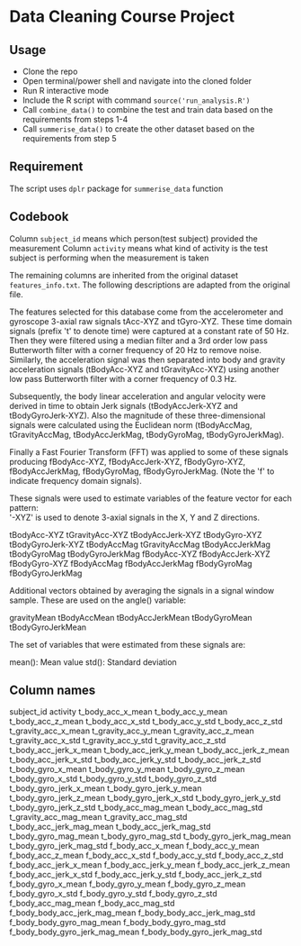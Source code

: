 # Data Cleaning Course Project


## Usage
* Clone the repo
* Open terminal/power shell and navigate into the cloned folder
* Run R interactive mode
* Include the R script with command `source('run_analysis.R')`
* Call `combine_data()` to  combine the test and train data based on the requirements from steps 1-4
* Call `summerise_data()` to create the other dataset based on the requirements from step 5


## Requirement
The script uses `dplr` package for `summerise_data` function


## Codebook
Column `subject_id` means which person(test subject) provided the measurement
Column `activity` means what kind of activity is the test subject is performing when the measurement is taken

The remaining columns are inherited from the original dataset `features_info.txt`. 
The following descriptions are adapted from the original file.

The features selected for this database come from the accelerometer and gyroscope 3-axial raw signals tAcc-XYZ and tGyro-XYZ. These time domain signals (prefix 't' to denote time) were captured at a constant rate of 50 Hz. Then they were filtered using a median filter and a 3rd order low pass Butterworth filter with a corner frequency of 20 Hz to remove noise. Similarly, the acceleration signal was then separated into body and gravity acceleration signals (tBodyAcc-XYZ and tGravityAcc-XYZ) using another low pass Butterworth filter with a corner frequency of 0.3 Hz. 

Subsequently, the body linear acceleration and angular velocity were derived in time to obtain Jerk signals (tBodyAccJerk-XYZ and tBodyGyroJerk-XYZ). Also the magnitude of these three-dimensional signals were calculated using the Euclidean norm (tBodyAccMag, tGravityAccMag, tBodyAccJerkMag, tBodyGyroMag, tBodyGyroJerkMag). 

Finally a Fast Fourier Transform (FFT) was applied to some of these signals producing fBodyAcc-XYZ, fBodyAccJerk-XYZ, fBodyGyro-XYZ, fBodyAccJerkMag, fBodyGyroMag, fBodyGyroJerkMag. (Note the 'f' to indicate frequency domain signals). 

These signals were used to estimate variables of the feature vector for each pattern:  
'-XYZ' is used to denote 3-axial signals in the X, Y and Z directions.

tBodyAcc-XYZ
tGravityAcc-XYZ
tBodyAccJerk-XYZ
tBodyGyro-XYZ
tBodyGyroJerk-XYZ
tBodyAccMag
tGravityAccMag
tBodyAccJerkMag
tBodyGyroMag
tBodyGyroJerkMag
fBodyAcc-XYZ
fBodyAccJerk-XYZ
fBodyGyro-XYZ
fBodyAccMag
fBodyAccJerkMag
fBodyGyroMag
fBodyGyroJerkMag


Additional vectors obtained by averaging the signals in a signal window sample. These are used on the angle() variable:

gravityMean
tBodyAccMean
tBodyAccJerkMean
tBodyGyroMean
tBodyGyroJerkMean

The set of variables that were estimated from these signals are: 

mean(): Mean value
std(): Standard deviation

## Column names
subject_id
activity
t_body_acc_x_mean
t_body_acc_y_mean
t_body_acc_z_mean
t_body_acc_x_std
t_body_acc_y_std
t_body_acc_z_std
t_gravity_acc_x_mean
t_gravity_acc_y_mean
t_gravity_acc_z_mean
t_gravity_acc_x_std
t_gravity_acc_y_std
t_gravity_acc_z_std
t_body_acc_jerk_x_mean
t_body_acc_jerk_y_mean
t_body_acc_jerk_z_mean
t_body_acc_jerk_x_std
t_body_acc_jerk_y_std
t_body_acc_jerk_z_std
t_body_gyro_x_mean
t_body_gyro_y_mean
t_body_gyro_z_mean
t_body_gyro_x_std
t_body_gyro_y_std
t_body_gyro_z_std
t_body_gyro_jerk_x_mean
t_body_gyro_jerk_y_mean
t_body_gyro_jerk_z_mean
t_body_gyro_jerk_x_std
t_body_gyro_jerk_y_std
t_body_gyro_jerk_z_std
t_body_acc_mag_mean
t_body_acc_mag_std
t_gravity_acc_mag_mean
t_gravity_acc_mag_std
t_body_acc_jerk_mag_mean
t_body_acc_jerk_mag_std
t_body_gyro_mag_mean
t_body_gyro_mag_std
t_body_gyro_jerk_mag_mean
t_body_gyro_jerk_mag_std
f_body_acc_x_mean
f_body_acc_y_mean
f_body_acc_z_mean
f_body_acc_x_std
f_body_acc_y_std
f_body_acc_z_std
f_body_acc_jerk_x_mean
f_body_acc_jerk_y_mean
f_body_acc_jerk_z_mean
f_body_acc_jerk_x_std
f_body_acc_jerk_y_std
f_body_acc_jerk_z_std
f_body_gyro_x_mean
f_body_gyro_y_mean
f_body_gyro_z_mean
f_body_gyro_x_std
f_body_gyro_y_std
f_body_gyro_z_std
f_body_acc_mag_mean
f_body_acc_mag_std
f_body_body_acc_jerk_mag_mean
f_body_body_acc_jerk_mag_std
f_body_body_gyro_mag_mean
f_body_body_gyro_mag_std
f_body_body_gyro_jerk_mag_mean
f_body_body_gyro_jerk_mag_std